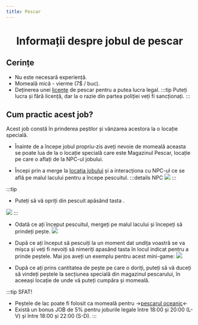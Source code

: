```yaml
---
title: Pescar
---
```


<script setup> 
    import KeyIcon from '../.vitepress/components/KeyIcon.vue'
</script>

# <center>Informații despre jobul de pescar</center>

## Cerințe

- Nu este necesară experiență.
- Momeală mică - vierme (7$ / buc).
- Deținerea unei [licențe](/general/licente) de pescar pentru a putea lucra legal.
:::tip
Puteți lucra și fără licență, dar la o razie din partea poliției veți fi sancționați.
:::

## Cum practic acest job?

Acest job constă în prinderea peștilor și vânzarea acestora la o locație specială.

- Înainte de a începe jobul propriu-zis aveți nevoie de momeală aceasta se poate lua de la o locație specială care este Magazinul Pescar, locație pe care o aflați de la NPC-ul jobului.

- Începi prin a merge la [locația jobului](locatii) și a interacționa cu NPC-ul ce se află pe malul lacului pentru a începe pescuitul.
:::details NPC
![](https://i.imgur.com/D5Cd4Je.png)
:::

:::tip 
- Puteți să vă opriți din pescuit apăsând tasta <KeyIcon keyType="x"/>.

![](https://i.imgur.com/5VNTEAy.png)
:::

- Odată ce ați început pescuitul, mergeți pe malul lacului și începeți să prindeți pește.
![](https://i.imgur.com/Q0ciWkB.gif)

- După ce ați început să pescuiți la un moment dat undița voastră se va mișca și veți fi nevoiți să nimeriți apasând tasta <KeyIcon keyType="space"/> în locul indicat pentru a prinde peștele. Mai jos aveți un exemplu pentru acest mini-game:
![](https://i.imgur.com/NKfwaF0.gif)

- După ce ați prins cantitatea de pește pe care o doriți, puteți să vă duceți să vindeți peștele la secțiunea specială din magazinul pescarului, în aceeași locație de unde vă puteți cumpăra și momeală.

:::tip SFAT!
- Peștele de lac poate fi folosit ca momeală pentru ->[pescarul oceanic](/jobs/fisherv2)<-
- Există un bonus JOB de 5% pentru joburile legale între 18:00 și 20:00 (L-V) și între 18:00 și 22:00 (S-D).
:::